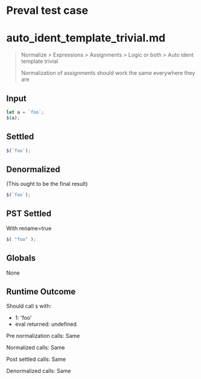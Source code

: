 # Preval test case

# auto_ident_template_trivial.md

> Normalize > Expressions > Assignments > Logic or both > Auto ident template trivial
>
> Normalization of assignments should work the same everywhere they are

## Input

`````js filename=intro
let a = `foo`;
$(a);
`````


## Settled


`````js filename=intro
$(`foo`);
`````


## Denormalized
(This ought to be the final result)

`````js filename=intro
$(`foo`);
`````


## PST Settled
With rename=true

`````js filename=intro
$( "foo" );
`````


## Globals


None


## Runtime Outcome


Should call `$` with:
 - 1: 'foo'
 - eval returned: undefined

Pre normalization calls: Same

Normalized calls: Same

Post settled calls: Same

Denormalized calls: Same

